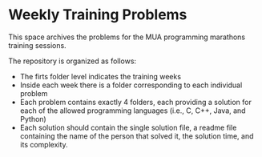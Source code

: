 # Weekly Training Problems 


This space archives the problems for the MUA programming marathons training sessions.

The repository is organized as follows:
  - The firts folder level indicates the training weeks
  - Inside each week there is a folder corresponding to each individual problem 
  - Each problem contains exactly 4 folders, each providing a solution for each of the allowed programming languages (i.e., C, C++, Java, and Python)
  - Each solution should contain the single solution file, a readme file containing the name of the person that solved it, the solution time, and its complexity.

